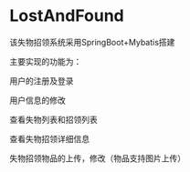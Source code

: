 # LostAndFound

该失物招领系统采用SpringBoot+Mybatis搭建

主要实现的功能为：

用户的注册及登录

用户信息的修改

查看失物列表和招领列表

查看失物招领详细信息

失物招领物品的上传，修改（物品支持图片上传）